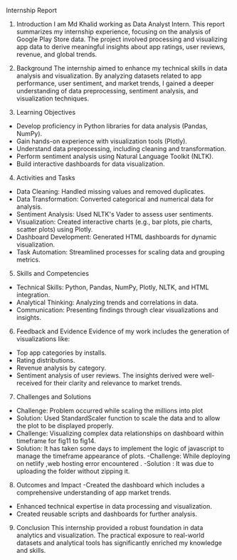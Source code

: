  Internship Report 

1. Introduction 
I am Md Khalid working as Data Analyst Intern. This report summarizes my internship experience, focusing on the analysis of Google Play Store data. The project involved processing and visualizing app data to derive meaningful insights about app ratings, user reviews, revenue, and global trends.

 

2. Background 
The internship aimed to enhance my technical skills in data analysis and visualization. By analyzing datasets related to app performance, user sentiment, and market trends, I gained a deeper understanding of data preprocessing, sentiment analysis, and visualization techniques.

 

3. Learning Objectives 
- Develop proficiency in Python libraries for data analysis (Pandas, NumPy).
- Gain hands-on experience with visualization tools (Plotly).
- Understand data preprocessing, including cleaning and transformation.
- Perform sentiment analysis using Natural Language Toolkit (NLTK).
- Build interactive dashboards for data visualization.

 

4. Activities and Tasks 
-  Data Cleaning:  Handled missing values and removed duplicates.
-  Data Transformation:  Converted categorical and numerical data for analysis.
-  Sentiment Analysis:  Used NLTK's Vader to assess user sentiments.
-  Visualization:  Created interactive charts (e.g., bar plots, pie charts, scatter plots) using Plotly.
-  Dashboard Development:  Generated HTML dashboards for dynamic visualization.
-  Task Automation:  Streamlined processes for scaling data and grouping metrics.

 

5. Skills and Competencies 
-  Technical Skills:  Python, Pandas, NumPy, Plotly, NLTK, and HTML integration.
-  Analytical Thinking:  Analyzing trends and correlations in data.
-  Communication:  Presenting findings through clear visualizations and insights.

 
6. Feedback and Evidence 
 Evidence of my work includes the generation of visualizations like:
- Top app categories by installs.
- Rating distributions.
- Revenue analysis by category.
- Sentiment analysis of user reviews.
The insights derived were well-received for their clarity and relevance to market trends.

 

7. Challenges and Solutions 
  -  Challenge:  Problem occurred while scaling the millions into plot
  -  Solution:  Used StandardScaler function to scale the data and to allow the plot to be displayed properly.
  -  Challenge:  Visualizing complex data relationships on dashboard within timeframe for fig11 to fig14.
  -  Solution:  It has taken some days to implement the logic of javascript to manage the timeframe appearance of plots.
  -Challenge: While deploying on netlify ,web hosting error encountered .
  -Solution : It was due to uploading the folder without zipping it.


 

8. Outcomes and Impact 
-Created the dashboard which includes a comprehensive understanding of app market trends.
- Enhanced technical expertise in data processing and visualization.
- Created reusable scripts and dashboards for further analysis.
 

9. Conclusion 
This internship provided a robust foundation in data analytics and visualization. The practical exposure to real-world datasets and analytical tools has significantly enriched my knowledge and skills.
